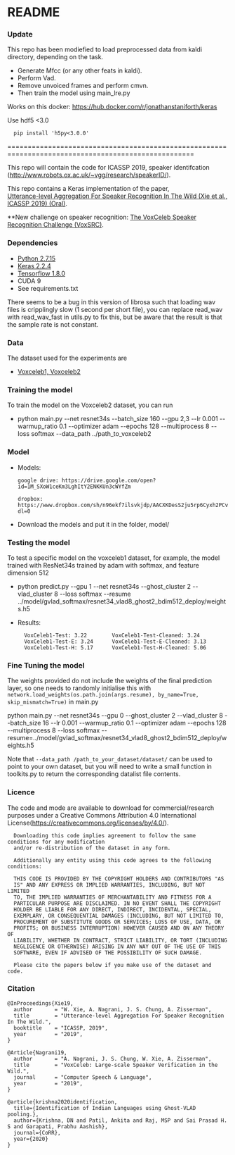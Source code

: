 # README #

### Update
This repo has been modiefied to load preprocessed data from kaldi directory, depending on the task. 
- Generate Mfcc (or any other feats in kaldi).
- Perform Vad.
- Remove unvoiced frames and perform cmvn.
- Then train the model using main_lre.py

Works on this docker:
https://hub.docker.com/r/jonathanstaniforth/keras

Use hdf5 <3.0

      pip install 'h5py<3.0.0'

====================================================================================================

This repo will contain the code for ICASSP 2019, speaker identifcation (http://www.robots.ox.ac.uk/~vgg/research/speakerID/).

This repo contains a Keras implementation of the paper,     
[Utterance-level Aggregation For Speaker Recognition In The Wild (Xie et al., ICASSP 2019) (Oral)](https://arxiv.org/pdf/1902.10107.pdf).

**New challenge on speaker recognition:
[The VoxCeleb Speaker Recognition Challenge (VoxSRC)](http://www.robots.ox.ac.uk/~vgg/data/voxceleb/competition.html).

### Dependencies
- [Python 2.7.15](https://www.continuum.io/downloads)
- [Keras 2.2.4](https://keras.io/)
- [Tensorflow 1.8.0](https://www.tensorflow.org/)
- CUDA 9 
- See requirements.txt

There seems to be a bug in this version of librosa such that loading wav files is cripplingly slow (1 second per short file), you can replace read_wav with read_wav_fast in utils.py to fix this, but be aware that the result is that the sample rate is not constant. 

### Data
The dataset used for the experiments are

- [Voxceleb1, Voxceleb2](http://www.robots.ox.ac.uk/~vgg/data/voxceleb/)

### Training the model
To train the model on the Voxceleb2 dataset, you can run

- python main.py --net resnet34s --batch_size 160 --gpu 2,3 --lr 0.001 --warmup_ratio 0.1 --optimizer adam --epochs 128 --multiprocess 8 --loss softmax --data_path ../path_to_voxceleb2

### Model 
- Models:

      google drive: https://drive.google.com/open?id=1M_SXoW1ceKm3LghItY2ENKKUn3cWYfZm

      dropbox: https://www.dropbox.com/sh/n96ekf7ilsvkjdp/AACXKDesS2ju5rp6Cyxh2PCva?dl=0
      
- Download the models and put it in the folder, model/

### Testing the model
To test a specific model on the voxceleb1 dataset, 
for example, the model trained with ResNet34s trained by adam with softmax, and feature dimension 512

- python predict.py --gpu 1 --net resnet34s --ghost_cluster 2 --vlad_cluster 8 --loss softmax --resume ../model/gvlad_softmax/resnet34_vlad8_ghost2_bdim512_deploy/weights.h5 

- Results: 

        VoxCeleb1-Test: 3.22        VoxCeleb1-Test-Cleaned: 3.24
        VoxCeleb1-Test-E: 3.24      VoxCeleb1-Test-E-Cleaned: 3.13
        VoxCeleb1-Test-H: 5.17      VoxCeleb1-Test-H-Cleaned: 5.06

### Fine Tuning the model
The weights provided do not include the weights of the final prediction layer, so one needs to randomly initialise this with `network.load_weights(os.path.join(args.resume), by_name=True, skip_mismatch=True)` in main.py

python main.py --net resnet34s --gpu 0  --ghost_cluster 2 --vlad_cluster 8 --batch_size 16 --lr 0.001 --warmup_ratio 0.1 --optimizer adam --epochs 128 --multiprocess 8 --loss softmax --resume=../model/gvlad_softmax/resnet34_vlad8_ghost2_bdim512_deploy/weights.h5 

Note that `--data_path /path_to_your_dataset/dataset/` can be used to point to your own dataset, but you will need to write a small function in toolkits.py to return the corresponding datalist file contents.


### Licence
The code and mode are available to download for commercial/research purposes under a Creative Commons Attribution 4.0 International License(https://creativecommons.org/licenses/by/4.0/).

      Downloading this code implies agreement to follow the same conditions for any modification 
      and/or re-distribution of the dataset in any form.

      Additionally any entity using this code agrees to the following conditions:

      THIS CODE IS PROVIDED BY THE COPYRIGHT HOLDERS AND CONTRIBUTORS "AS
      IS" AND ANY EXPRESS OR IMPLIED WARRANTIES, INCLUDING, BUT NOT LIMITED
      TO, THE IMPLIED WARRANTIES OF MERCHANTABILITY AND FITNESS FOR A
      PARTICULAR PURPOSE ARE DISCLAIMED. IN NO EVENT SHALL THE COPYRIGHT
      HOLDER BE LIABLE FOR ANY DIRECT, INDIRECT, INCIDENTAL, SPECIAL,
      EXEMPLARY, OR CONSEQUENTIAL DAMAGES (INCLUDING, BUT NOT LIMITED TO,
      PROCUREMENT OF SUBSTITUTE GOODS OR SERVICES; LOSS OF USE, DATA, OR
      PROFITS; OR BUSINESS INTERRUPTION) HOWEVER CAUSED AND ON ANY THEORY OF
      LIABILITY, WHETHER IN CONTRACT, STRICT LIABILITY, OR TORT (INCLUDING
      NEGLIGENCE OR OTHERWISE) ARISING IN ANY WAY OUT OF THE USE OF THIS
      SOFTWARE, EVEN IF ADVISED OF THE POSSIBILITY OF SUCH DAMAGE.

      Please cite the papers below if you make use of the dataset and code.

### Citation
```
@InProceedings{Xie19,
  author       = "W. Xie, A. Nagrani, J. S. Chung, A. Zisserman",
  title        = "Utterance-level Aggregation For Speaker Recognition In The Wild.",
  booktitle    = "ICASSP, 2019",
  year         = "2019",
}

@Article{Nagrani19,
  author       = "A. Nagrani, J. S. Chung, W. Xie, A. Zisserman",
  title        = "VoxCeleb: Large-scale Speaker Verification in the Wild.",
  journal      = "Computer Speech & Language",
  year         = "2019",
}

@article{krishna2020identification,
  title={Identification of Indian Languages using Ghost-VLAD pooling.},
  author={Krishna, DN and Patil, Ankita and Raj, MSP and Sai Prasad H. S and Garapati, Prabhu Aashish},
  journal={CoRR},
  year={2020}
}

```
